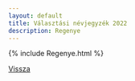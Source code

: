 ```yaml
---
layout: default
title: Választási névjegyzék 2022
description: Regenye
---
```


{% include Regenye.html %}

[Vissza](./)